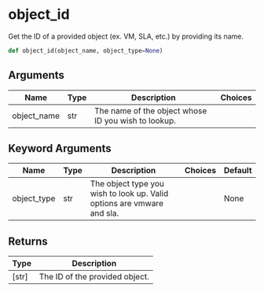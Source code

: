 # object_id

Get the ID of a provided object (ex. VM, SLA, etc.) by providing its name.
```py
def object_id(object_name, object_type=None)
```

## Arguments
| Name        | Type | Description                                                                 | Choices |
|-------------|------|-----------------------------------------------------------------------------|---------|
| object_name  | str  | The name of the object whose ID you wish to lookup. |         |
## Keyword Arguments
| Name        | Type | Description                                                                 | Choices | Default |
|-------------|------|-----------------------------------------------------------------------------|---------|---------|
| object_type  | str  | The object type you wish to look up. Valid options are vmware and sla.  |         |    None     |

## Returns
| Type | Description                                                                                   |
|------|-----------------------------------------------------------------------------------------------|
| [str]  | The ID of the provided object. |

